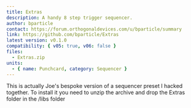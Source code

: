 ```yaml
---
title: Extras
description: A handy 8 step trigger sequencer.
author: bparticle
contact: https://forum.orthogonaldevices.com/u/bparticle/summary
link: https://github.com/bparticle/Extras
latest version: v0.1.0
compatibility: { v05: true, v06: false }
files:
  - Extras.zip
units:
  - { name: Punchcard, category: Sequencer }
---
```


This is actually Joe's bespoke version of a sequencer preset I hacked together. To install it you need to unzip the archive and drop the Extras folder in the /libs folder
